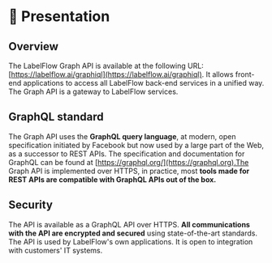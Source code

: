 # 📖 Presentation

## Overview

The LabelFlow Graph API is available at the following URL: [https://labelflow.ai/graphiql](https://labelflow.ai/graphiql). It allows front-end applications to access all LabelFlow back-end services in a unified way. The Graph API is a gateway to LabelFlow services.

## GraphQL standard

The Graph API uses the **GraphQL query language**, at modern, open specification initiated by Facebook but now used by a large part of the Web, as a successor to REST APIs. The specification and documentation for GraphQL can be found at [https://graphql.org/](https://graphql.org).The Graph API is implemented over HTTPS, in practice, most **tools made for REST APIs are compatible with GraphQL APIs out of the box.**

## **Security**

The API is available as a GraphQL API over HTTPS. **All communications with the API are encrypted and secured** using state-of-the-art standards. The API is used by LabelFlow's own applications. It is open to integration with customers' IT systems.
